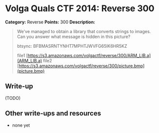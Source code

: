 # Volga Quals CTF 2014: Reverse 300

**Category:** Reverse
**Points:** 300
**Description:**

> We've managed to obtain a library that converts strings to images. Can you answer what message is hidden in this picture?
>
> btsync: BFBMASRNTYNHT7MPHTJWVFG65IK6HR5KZ
>
> file1 [https://s3.amazonaws.com/volgactf/reverse/300/ARM_LIB.a](ARM_LIB.a)
> file2 [https://s3.amazonaws.com/volgactf/reverse/300/picture.bmp](picture.bmp)

## Write-up

(TODO)

## Other write-ups and resources

* none yet
